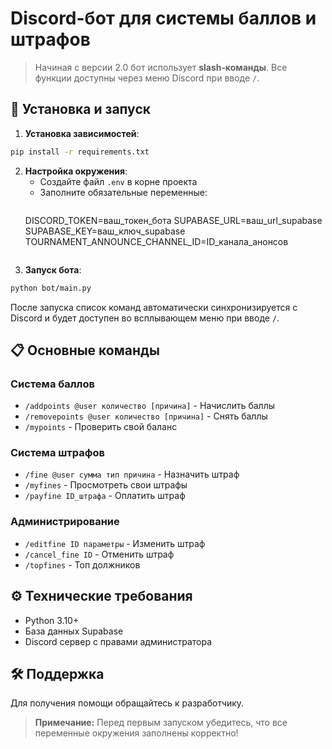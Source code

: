 # Discord-бот для системы баллов и штрафов

> Начиная с версии 2.0 бот использует **slash‑команды**. Все функции доступны
> через меню Discord при вводе `/`.

## 🚀 Установка и запуск

1. **Установка зависимостей**:
```bash
pip install -r requirements.txt
```

2. **Настройка окружения**:
   - Создайте файл `.env` в корне проекта
   - Заполните обязательные переменные:
     ```ini
    DISCORD_TOKEN=ваш_токен_бота
    SUPABASE_URL=ваш_url_supabase
    SUPABASE_KEY=ваш_ключ_supabase
    TOURNAMENT_ANNOUNCE_CHANNEL_ID=ID_канала_анонсов
     ```

3. **Запуск бота**:
```bash
python bot/main.py
```
После запуска список команд автоматически синхронизируется с Discord и будет
доступен во всплывающем меню при вводе `/`.

## 📋 Основные команды

### Система баллов
- `/addpoints @user количество [причина]` - Начислить баллы
- `/removepoints @user количество [причина]` - Снять баллы
- `/mypoints` - Проверить свой баланс

### Система штрафов
- `/fine @user сумма тип причина` - Назначить штраф
- `/myfines` - Просмотреть свои штрафы
- `/payfine ID_штрафа` - Оплатить штраф

### Администрирование
- `/editfine ID параметры` - Изменить штраф
- `/cancel_fine ID` - Отменить штраф
- `/topfines` - Топ должников

## ⚙️ Технические требования
- Python 3.10+
- База данных Supabase
- Discord сервер с правами администратора

## 🛠 Поддержка
Для получения помощи обращайтесь к разработчику.

> **Примечание:** Перед первым запуском убедитесь, что все переменные окружения заполнены корректно!
